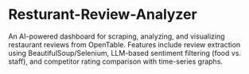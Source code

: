 # Resturant-Review-Analyzer
An AI-powered dashboard for scraping, analyzing, and visualizing restaurant reviews from OpenTable. Features include review extraction using BeautifulSoup/Selenium, LLM-based sentiment filtering (food vs. staff), and competitor rating comparison with time-series graphs.
